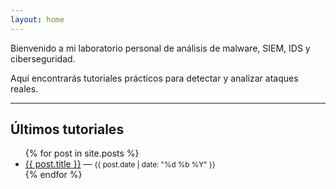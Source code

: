 ```yaml
---
layout: home
---
```


Bienvenido a mi laboratorio personal de análisis de malware, SIEM, IDS y ciberseguridad.

Aquí encontrarás tutoriales prácticos para detectar y analizar ataques reales.

---

## Últimos tutoriales

<ul>
  {% for post in site.posts %}
    <li>
      <a href="{{ post.url }}">{{ post.title }}</a> — <small>{{ post.date | date: "%d %b %Y" }}</small>
    </li>
  {% endfor %}
</ul>
